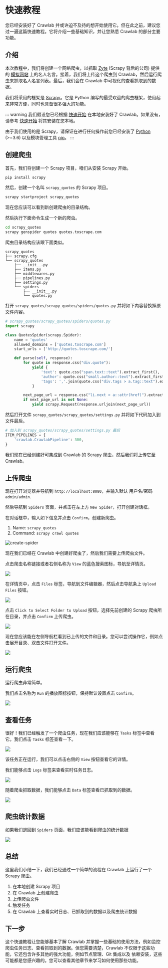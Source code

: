 # 快速教程

您已经安装好了 Crawlab 并或许迫不及待的想开始使用它。但在此之前，建议您过一遍这篇快速教程。它将介绍一些基础知识，并让您熟悉 Crawlab 的部分主要功能。

## 介绍

本次教程中，我们将创建一个网络爬虫，以抓取 [Zyte](https://www.zyte.com/) (Scrapy 背后的公司) 提供的 [模拟网站](http://quotes.toscrape.com/)
上的名人名言。接着，我们将上传这个爬虫到 Crawlab，然后运行爬虫来抓取名人名言列表。最后，我们会在 Crawlab 中可视化的查看抓取到的数据。

我们将采用的框架是 [Scrapy](https://scrapy.org/)。它是 Python 编写的最受欢迎的爬虫框架，使用起来非常方便，同时也具备很多强大的功能。

::: warning
我们假设您已经根据 [快速开始](../quick-start) 在本地安装好了 Crawlab。如果没有，请参考 [快速开始](../quick-start) 将其安装在您本地。

由于我们使用的是 Scrapy，请保证在进行任何操作前您已经安装了 [Python](https://www.python.org/) (>=3.6)
以及模块管理工具 [pip](https://pip.pypa.io/en/stable/installation/)。
:::

## 创建爬虫

首先，我们将创建一个 Scrapy 项目，咱们从安装 Scrapy 开始。

```bash
pip install scrapy
```

然后，创建一个名叫 `scrapy_quotes` 的 Scrapy 项目。

```bash
scrapy startproject scrapy_quotes
```

现在您应该可以看到新创建爬虫的目录结构。

然后执行下面命令生成一个新的爬虫。

```bash
cd scrapy_quotes
scrapy genspider quotes quotes.toscrape.com
```

爬虫目录结构应该跟下面类似。

```
scrapy_quotes
├── scrapy.cfg
└── scrapy_quotes
    ├── __init__.py
    ├── items.py
    ├── middlewares.py
    ├── pipelines.py
    ├── settings.py
    └── spiders
        ├── __init__.py
        └── quotes.py
```

打开 `scrapy_quotes/scrapy_quotes/spiders/quotes.py` 并将如下内容替换掉原文件内容。

```python
# scrapy_quotes/scrapy_quotes/spiders/quotes.py
import scrapy

class QuotesSpider(scrapy.Spider):
    name = 'quotes'
    allowed_domains = ['quotes.toscrape.com']
    start_urls = ['http://quotes.toscrape.com/']

    def parse(self, response):
        for quote in response.css("div.quote"):
            yield {
                'text': quote.css("span.text::text").extract_first(),
                'author': quote.css("small.author::text").extract_first(),
                'tags': ','.join(quote.css("div.tags > a.tag::text").extract())
            }

        next_page_url = response.css("li.next > a::attr(href)").extract_first()
        if next_page_url is not None:
            yield scrapy.Request(response.urljoin(next_page_url))
```

然后打开文件 `scrapy_quotes/scrapy_quotes/settings.py` 并将如下代码加入到文件最后。

```python
# 加入到 scrapy_quotes/scrapy_quotes/settings.py 最后
ITEM_PIPELINES = {
    'crawlab.CrawlabPipeline': 300,
}
```

我们现在已经创建好可集成到 Crawlab 的 Scrapy 爬虫，然后我们将上传它至 Crawlab。

## 上传爬虫

现在打开浏览器并导航到 `http://localhost:8080`，并输入默认 用户名/密码 `admin/admin`.

然后导航到 `Spiders` 页面，并点击在左上方 `New Spider`，打开创建对话框。

在对话框中，输入如下信息并点击 `Confirm`，创建新爬虫。

1. Name: `scrapy_quotes`
2. Command: `scrapy crawl quotes`

![create-spider](img/quick-tutorial-1.png)

现在我们已经在 Crawlab 中创建好爬虫了，然后我们需要上传爬虫文件。

点击爬虫名称链接或者右侧名称为 `View` 的蓝色搜索图标，导航至详情页。

![](img/quick-tutorial-2.png)

在详情页中，点击 `Files` 标签，导航到文件编辑器，然后点击导航条上 `Upload Files` 按钮。

![](img/quick-tutorial-3.png)

点击 `Click to Select Folder to Upload` 按钮，选择先前创建的 Scrapy 爬虫所在目录，并点击 `Confirm` 上传爬虫。

![](img/quick-tutorial-4.png)

现在您应该能在左侧导航栏看到已上传的文件和目录。您可以尝试操作它，例如点击展开目录、双击文件打开文件。

![](img/quick-tutorial-5.png)

## 运行爬虫

运行爬虫非常简单。

我们点击名称为 `Run` 的播放图标按钮，保持默认设置点击 `Confirm`。

![](img/quick-tutorial-6.png)

## 查看任务

很好！我们已经触发了一个爬虫任务，现在我们应该能够在 `Tasks` 标签中查看它。我们点击 `Tasks` 标签查看一下。

![](img/quick-tutorial-7.png)

该任务正在运行，我们可以点击右侧的 `View` 按钮查看它的详情。

我们能够点击 `Logs` 标签来查看实时任务日志。

![](img/quick-tutorial-8.png)

随着爬虫抓取数据，我们能够点击 `Data` 标签查看已抓取到的数据。

![](img/quick-tutorial-9.png)

## 爬虫统计数据

如果我们退回到 `Spiders` 页面，我们应该能看到爬虫的统计数据

![](img/quick-tutorial-10.png)

## 总结

这里我们小结一下，我们已经通过一个简单的流程在 Crawlab 上运行了一个 Scrapy 爬虫。

1. 在本地创建 Scrapy 项目
2. 在 Crawlab 上创建爬虫
3. 上传爬虫文件
4. 触发任务
5. 在 Crawlab 上查看实时日志、已抓取到的数据以及爬虫统计数据

## 下一步

这个快速教程让您能够基本了解 Crawlab 并掌握一些基础的使用方法，例如监控爬虫任务日志、查看抓取到的数据。但您需要清楚，Crawlab 不仅限于这些功能，它还包含许多其他的强大功能，例如节点管理、Git 集成以及
依赖安装，这些可能都是您感兴趣的。您可以查看其他章节来学习如何使用那些功能。
